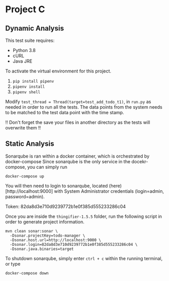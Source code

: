 # Project C

## Dynamic Analysis 
This test suite requires:
* Python 3.8
* cURL
* Java JRE

To activate the virtual environment for this project.
1. `pip install pipenv`
1. `pipenv install` 
1. `pipenv shell`

Modify `test_thread = Thread(target=test_add_todo_t1)`, in `run.py` as needed in order to run all the tests. The data points from the system needs to be matched to the test data point with the time stamp.

!! Don't forget the save your files in another directory as the tests will overwrite them !!

## Static Analysis

Sonarqube is ran within a docker container, which is orchestrated by docker-compose
Since sonarqube is the only service in the docekr-compose, you can simply run 

```
docker-compose up
```

You will then need to login to sonarqube, located (here)[http://localhost:9000] with System Administrator credentials (login=admin, password=admin).

Token: 82da8d3e710d9239772b1e0f385d555233286c04

Once you are inside the `thingifier-1.5.5` folder, run the following script in order to generate project information.

```
mvn clean sonar:sonar \
  -Dsonar.projectKey=todo-manager \
  -Dsonar.host.url=http://localhost:9000 \
  -Dsonar.login=82da8d3e710d9239772b1e0f385d555233286c04 \
  -Dsonar.java.binaries=target
```

To shutdown sonarqube, simply enter `ctrl + c` within the running terminal, or type

```
docker-compose down
```
